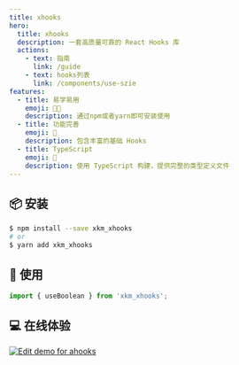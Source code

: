 ```yaml
---
title: xhooks
hero:
  title: xhooks
  description: 一套高质量可靠的 React Hooks 库
  actions:
    - text: 指南
      link: /guide
    - text: hooks列表
      link: /components/use-szie
features:
  - title: 易学易用
    emoji: 🧑‍💻
    description: 通过npm或者yarn即可安装使用
  - title: 功能完善
    emoji: 📝
    description: 包含丰富的基础 Hooks
  - title: TypeScript
    emoji: 🚀
    description: 使用 TypeScript 构建，提供完整的类型定义文件
---
```


## 📦 安装

```bash
$ npm install --save xkm_xhooks
# or
$ yarn add xkm_xhooks
```

## 🔨 使用

```jsx | pure
import { useBoolean } from 'xkm_xhooks';
```

## 💻 在线体验

[![Edit demo for ahooks](https://codesandbox.io/static/img/play-codesandbox.svg)](https://codesandbox.io/p/sandbox/xhookszai-xian-ti-yan-64m69h?file=/src/App.tsx:13,11)
